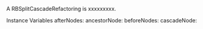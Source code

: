 A RBSplitCascadeRefactoring is xxxxxxxxx.Instance Variables	afterNodes:		<Object>	ancestorNode:		<Object>	beforeNodes:		<Object>	cascadeNode:		<Object>	parseTree:		<Object>	selectedInterval:		<Object>	selector:		<Object>afterNodes	- xxxxxancestorNode	- xxxxxbeforeNodes	- xxxxxcascadeNode	- xxxxxparseTree	- xxxxxselectedInterval	- xxxxxselector	- xxxxx